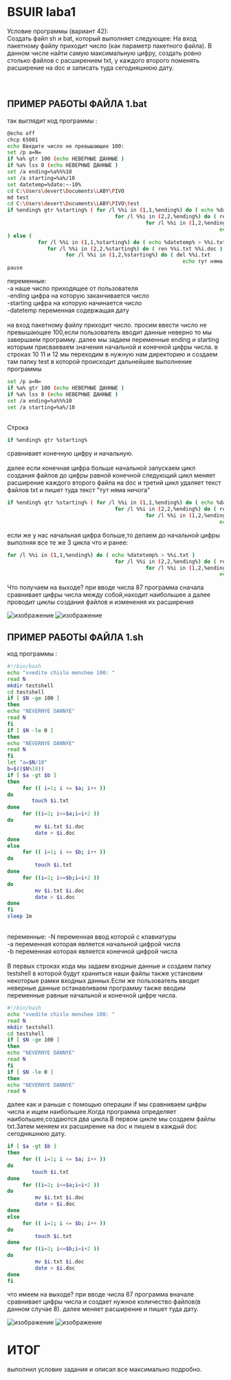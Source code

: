 # BSUIR laba1
Условие программы (вариант 42):
<br />
Создать файл sh и bat, который выполняет следующее: 
На вход пакетному файлу приходит число (как параметр пакетного файла).
В данном числе найти самую максимальную цифру, 
создать ровно столько файлов с расширением txt,
у каждого второго поменять расширение на doc и записать туда сегодняшнюю дату.
<br />
<br />
<br />
## ПРИМЕР РАБОТЫ ФАЙЛА 1.bat
так выглядит код программы :
```bash
@echo off
chcp 65001
echo Введите число не превышающее 100:
set /p a=N=
if %a% gtr 100 (echo НЕВЕРНЫЕ ДАННЫЕ )
if %a% lss 0 (echo НЕВЕРНЫЕ ДАННЫЕ )
set /a ending=%a%%%10
set /a starting=%a%/10
set datetemp=%date:~-10%
cd C:\Users\devert\Documents\LABY\PIVO
md test
cd C:\Users\devert\Documents\LABY\PIVO\test
if %ending% gtr %starting% ( for /l %%i in (1,1,%ending%) do ( echo %datetemp% > %%i.txt )
                                   for /l %%i in (2,2,%ending%) do ( ren %%i.txt %%i.doc ) 
                                             for /l %%i in (1,2,%ending%) do ( del %%i.txt
                                                                     echo тут няма ничога > %%i.txt )
) else ( 
          for /l %%i in (1,1,%starting%) do ( echo %datetemp% > %%i.txt ) 
             for /l %%i in (2,2,%starting%) do ( ren %%i.txt %%i.doc )
                   for /l %%i in (1,2,%starting%) do ( del %%i.txt
                                                         echo тут няма ничога > %%i.txt ) )
pause
```
переменные:
<br />
-a наше число приходящее от пользователя <br />
-ending цифра на которую заканчивается число <br />
-starting цифра на которую начинается число <br />
-datetemp переменная содержащая дату <br />
<br />
на вход пакетному файлу приходит число.
просим ввести число не превышающее 100,если пользователь вводит данные неверно то мы завершаем программу.
далее мы задаем переменные ending и starting которым присваеваем значения начальной и конечной цифры числа.
в строках 10 11 и 12 мы переходим в нужную нам директорию и создаем там папку test в которой происходит дальнейшее выполнение программы
```bash
set /p a=N=
if %a% gtr 100 (echo НЕВЕРНЫЕ ДАННЫЕ )
if %a% lss 0 (echo НЕВЕРНЫЕ ДАННЫЕ )
set /a ending=%a%%%10
set /a starting=%a%/10
```
<br />
Строка 

```bash
if %ending% gtr %starting%
```
сравнивает конечную цифру и начальную.
<br />
<br />
далее если конечная цифра больше начальной запускаем цикл создания файлов до цифры равной конечной
следующий цикл меняет расширение каждого второго файла на doc 
и третий цикл удаляет текст файлов txt и пишет туда текст "тут няма ничога"

```bash 
if %ending% gtr %starting% ( for /l %%i in (1,1,%ending%) do ( echo %datetemp% > %%i.txt )
                                   for /l %%i in (2,2,%ending%) do ( ren %%i.txt %%i.doc ) 
                                             for /l %%i in (1,2,%ending%) do ( del %%i.txt
                                                                     echo тут няма ничога > %%i.txt )
```
если же у нас начальная цифра больше,то делаем до начальной цифры выполняя все те же 3 цикла что и ранее:
```bash
for /l %%i in (1,1,%ending%) do ( echo %datetemp% > %%i.txt )
                                   for /l %%i in (2,2,%ending%) do ( ren %%i.txt %%i.doc ) 
                                             for /l %%i in (1,2,%ending%) do ( del %%i.txt
                                                                     echo тут няма ничога > %%i.txt )
```
Что получаем на выходе?
при вводе числа 87 программа сначала сравнивает цифры числа между собой,находит наибольшее а далее проводит циклы создания файлов и изменения их расширения

![изображение](https://github.com/iis-32170x/RPIIS/assets/144791941/ff62bc0f-b4d0-400e-8980-4f8ead2cc7f5)
![изображение](https://github.com/iis-32170x/RPIIS/assets/144791941/e93d46be-4566-4f76-b1df-1f191d3c6291)


## ПРИМЕР РАБОТЫ ФАЙЛА 1.sh
код программы :
```bash
#!/bin/bash
echo "vvedite chislo menshee 100: "
read N
mkdir testshell
cd testshell 
if [ $N -ge 100 ] 
then 
echo "NEVERNYE DANNYE"
read N
fi
if [ $N -le 0 ]
then 
echo "NEVERNYE DANNYE"
read N
fi
let "a=$N/10"
b=$(($N%10))
if [ $a -gt $b ]
then
     for (( i=1; i <= $a; i++ ))
do
        touch $i.txt
done
     for ((i=2; i<=$a;i=i+2 ))
do
         mv $i.txt $i.doc
		 date > $i.doc
done
else 
     for (( i=1; i <= $b; i++ ))
do
         touch $i.txt
done
     for ((i=2; i<=$b;i=i+2 ))
do
         mv $i.txt $i.doc
		 date > $i.doc
done
fi 
sleep 1m
```
<br />
переменные: 
-N переменная ввод которой с клавиатуры <br />
-a переменная которая является начальной цифрой числа <br />
-b переменная которая является конечной цифрой числа <br />
<br />
В первых строках кода мы задаем входные данные и создаем папку testshell в которой будут храниться наши файлы
также установим некоторые рамки входных данных.Если же пользователь вводит неверные данные останавливаем программу
также вводим переменные равные начальной и конечной цифре числа.

```bash
#!/bin/bash
echo "vvedite chislo menshee 100: "
read N
mkdir testshell
cd testshell 
if [ $N -ge 100 ] 
then 
echo "NEVERNYE DANNYE"
read N
fi
if [ $N -le 0 ]
then 
echo "NEVERNYE DANNYE"
read N
```
далее как и раньше с помощью операции if мы сравниваем цифры числа и ищем наибольшее.Когда программа определяет наибольшее,создаются два цикла.В первом цикле мы создаем файлы txt.Затем меняем их расширение на doc и пишем в каждый doc сегодняшнюю дату.

```bash
if [ $a -gt $b ]
then
     for (( i=1; i <= $a; i++ ))
do
        touch $i.txt
done
     for ((i=2; i<=$a;i=i+2 ))
do
         mv $i.txt $i.doc
		 date > $i.doc
done
else 
     for (( i=1; i <= $b; i++ ))
do
         touch $i.txt
done
     for ((i=2; i<=$b;i=i+2 ))
do
         mv $i.txt $i.doc
		 date > $i.doc
done
fi
```
что имеем на выходе?
при вводе числа 87 программа вначале сравнивает цифры числа и создает нужное количество файлов(в данном случае 8).
далее меняет расширение и пишет туда дату.

![изображение](https://github.com/iis-32170x/RPIIS/assets/144791941/3fc7b54c-23b6-4ad8-acec-3ac1af20ab58)
![изображение](https://github.com/iis-32170x/RPIIS/assets/144791941/b101b9af-18aa-4b05-a88d-b16daf743580)

# ИТОГ
выполнил условие задания и описал все максимально подробно.
